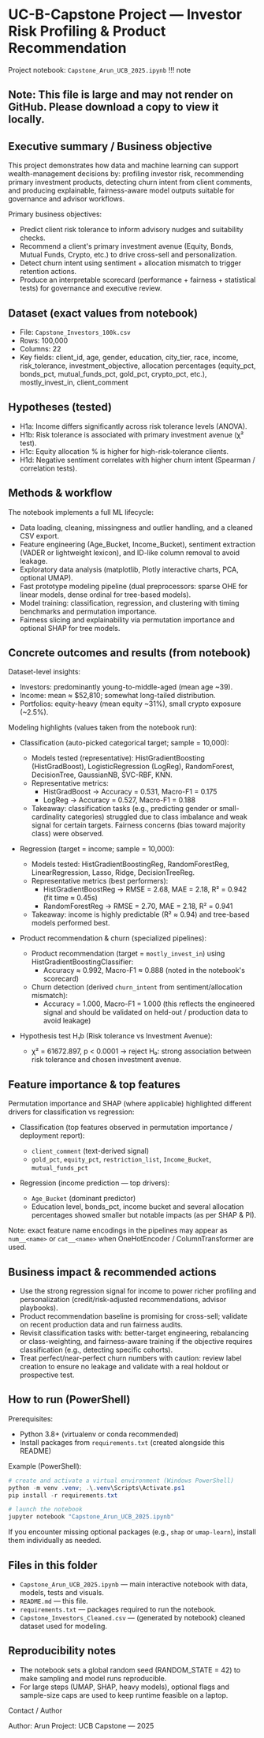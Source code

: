 # UC-B-Capstone Project — Investor Risk Profiling & Product Recommendation 

Project notebook: `Capstone_Arun_UCB_2025.ipynb`
!!! note
## **Note: This file is large and may not render on GitHub. Please download a copy to view it locally.**

## Executive summary / Business objective

This project demonstrates how data and machine learning can support wealth-management decisions by: profiling investor risk, recommending primary investment products, detecting churn intent from client comments, and producing explainable, fairness-aware model outputs suitable for governance and advisor workflows.

Primary business objectives:
- Predict client risk tolerance to inform advisory nudges and suitability checks.
- Recommend a client's primary investment avenue (Equity, Bonds, Mutual Funds, Crypto, etc.) to drive cross-sell and personalization.
- Detect churn intent using sentiment + allocation mismatch to trigger retention actions.
- Produce an interpretable scorecard (performance + fairness + statistical tests) for governance and executive review.


## Dataset (exact values from notebook)

- File: `Capstone_Investors_100k.csv`
- Rows: 100,000
- Columns: 22
- Key fields: client_id, age, gender, education, city_tier, race, income, risk_tolerance, investment_objective, allocation percentages (equity_pct, bonds_pct, mutual_funds_pct, gold_pct, crypto_pct, etc.), mostly_invest_in, client_comment


## Hypotheses (tested)

- H1a: Income differs significantly across risk tolerance levels (ANOVA).
- H1b: Risk tolerance is associated with primary investment avenue (χ² test).
- H1c: Equity allocation % is higher for high-risk-tolerance clients.
- H1d: Negative sentiment correlates with higher churn intent (Spearman / correlation tests).


## Methods & workflow

The notebook implements a full ML lifecycle:
- Data loading, cleaning, missingness and outlier handling, and a cleaned CSV export.
- Feature engineering (Age_Bucket, Income_Bucket), sentiment extraction (VADER or lightweight lexicon), and ID-like column removal to avoid leakage.
- Exploratory data analysis (matplotlib, Plotly interactive charts, PCA, optional UMAP).
- Fast prototype modeling pipeline (dual preprocessors: sparse OHE for linear models, dense ordinal for tree-based models).
- Model training: classification, regression, and clustering with timing benchmarks and permutation importance.
- Fairness slicing and explainability via permutation importance and optional SHAP for tree models.


## Concrete outcomes and results (from notebook)

Dataset-level insights:
- Investors: predominantly young-to-middle-aged (mean age ~39).
- Income: mean ≈ $52,810; somewhat long-tailed distribution.
- Portfolios: equity-heavy (mean equity ~31%), small crypto exposure (~2.5%).

Modeling highlights (values taken from the notebook run):

- Classification (auto-picked categorical target; sample = 10,000):
   - Models tested (representative): HistGradientBoosting (HistGradBoost), LogisticRegression (LogReg), RandomForest, DecisionTree, GaussianNB, SVC-RBF, KNN.
   - Representative metrics:
      - HistGradBoost → Accuracy = 0.531, Macro-F1 = 0.175
      - LogReg        → Accuracy = 0.527, Macro-F1 = 0.188
   - Takeaway: classification tasks (e.g., predicting gender or small-cardinality categories) struggled due to class imbalance and weak signal for certain targets. Fairness concerns (bias toward majority class) were observed.

- Regression (target = income; sample = 10,000):
   - Models tested: HistGradientBoostingReg, RandomForestReg, LinearRegression, Lasso, Ridge, DecisionTreeReg.
   - Representative metrics (best performers):
      - HistGradientBoostReg → RMSE = 2.68, MAE = 2.18, R² = 0.942 (fit time ≈ 0.45s)
      - RandomForestReg      → RMSE = 2.70, MAE = 2.18, R² = 0.941
   - Takeaway: income is highly predictable (R² ≈ 0.94) and tree-based models performed best.

- Product recommendation & churn (specialized pipelines):
   - Product recommendation (target = `mostly_invest_in`) using HistGradientBoostingClassifier:
      - Accuracy ≈ 0.992, Macro-F1 ≈ 0.888 (noted in the notebook's scorecard)
   - Churn detection (derived `churn_intent` from sentiment/allocation mismatch):
      - Accuracy = 1.000, Macro-F1 = 1.000 (this reflects the engineered signal and should be validated on held-out / production data to avoid leakage)

- Hypothesis test H₁b (Risk tolerance vs Investment Avenue):
   - χ² = 61672.897, p < 0.0001 → reject H₀: strong association between risk tolerance and chosen investment avenue.


## Feature importance & top features

Permutation importance and SHAP (where applicable) highlighted different drivers for classification vs regression:

- Classification (top features observed in permutation importance / deployment report):
   - `client_comment` (text-derived signal)
   - `gold_pct`, `equity_pct`, `restriction_list`, `Income_Bucket`, `mutual_funds_pct`

- Regression (income prediction — top drivers):
   - `Age_Bucket` (dominant predictor)
   - Education level, bonds_pct, income bucket and several allocation percentages showed smaller but notable impacts (as per SHAP & PI).

Note: exact feature name encodings in the pipelines may appear as `num__<name>` or `cat__<name>` when OneHotEncoder / ColumnTransformer are used.


## Business impact & recommended actions

- Use the strong regression signal for income to power richer profiling and personalization (credit/risk-adjusted recommendations, advisor playbooks).
- Product recommendation baseline is promising for cross-sell; validate on recent production data and run fairness audits.
- Revisit classification tasks with: better-target engineering, rebalancing or class-weighting, and fairness-aware training if the objective requires classification (e.g., detecting specific cohorts).
- Treat perfect/near-perfect churn numbers with caution: review label creation to ensure no leakage and validate with a real holdout or prospective test.


## How to run (PowerShell)

Prerequisites:
- Python 3.8+ (virtualenv or conda recommended)
- Install packages from `requirements.txt` (created alongside this README)

Example (PowerShell):

```powershell
# create and activate a virtual environment (Windows PowerShell)
python -m venv .venv; .\.venv\Scripts\Activate.ps1
pip install -r requirements.txt

# launch the notebook
jupyter notebook "Capstone_Arun_UCB_2025.ipynb"
```

If you encounter missing optional packages (e.g., `shap` or `umap-learn`), install them individually as needed.


## Files in this folder

- `Capstone_Arun_UCB_2025.ipynb` — main interactive notebook with data, models, tests and visuals.
- `README.md` — this file.
- `requirements.txt` — packages required to run the notebook.
- `Capstone_Investors_Cleaned.csv` — (generated by notebook) cleaned dataset used for modeling.


## Reproducibility notes

- The notebook sets a global random seed (RANDOM_STATE = 42) to make sampling and model runs reproducible.
- For large steps (UMAP, SHAP, heavy models), optional flags and sample-size caps are used to keep runtime feasible on a laptop.


Contact / Author

Author: Arun
Project: UCB Capstone — 2025

